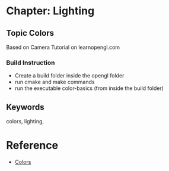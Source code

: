 # Chapter: Lighting
## Topic Colors

Based on Camera Tutorial on learnopengl.com


### Build Instruction
* Create a build folder inside the opengl folder
* run cmake and make commands
* run the executable color-basics (from inside the build folder)


## Keywords
colors, lighting, 

# Reference
* [Colors](https://learnopengl.com/Lighting/Colors)
